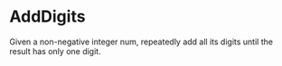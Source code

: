 # AddDigits
Given a non-negative integer num, repeatedly add all its digits until the result has only one digit.

